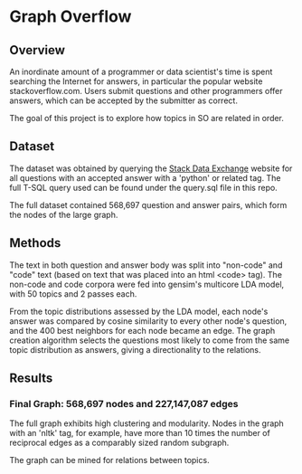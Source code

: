 # Graph Overflow

## Overview

An inordinate amount of a programmer or data scientist's time is spent searching the Internet for answers, in particular the popular website stackoverflow.com. Users submit questions and other programmers offer answers, which can be accepted by the submitter as correct.

The goal of this project is to explore how topics in SO are related in order.

## Dataset

The dataset was obtained by querying the [Stack Data Exchange](https://data.stackexchange.com/) website for all questions with an accepted answer with a 'python' or related tag. The full T-SQL query used can be found under the query.sql file in this repo.

The full dataset contained 568,697 question and answer pairs, which form the nodes of the large graph.

## Methods

The text in both question and answer body was split into "non-code" and "code" text (based on text that was placed into an html \<code\> tag). The non-code and code corpora were fed into gensim's multicore LDA model, with 50 topics and 2 passes each.

From the topic distributions assessed by the LDA model, each node's answer was compared by cosine similarity to every other node's question, and the 400 best neighbors for each node became an edge. The graph creation algorithm selects the questions most likely to come from the same topic distribution as answers, giving a directionality to the relations.

## Results

### Final Graph: 568,697 nodes and 227,147,087 edges

The full graph exhibits high clustering and modularity. Nodes in the graph with an 'nltk' tag, for example, have more than 10 times the number of reciprocal edges as a comparably sized random subgraph.

The graph can be mined for relations between topics.
